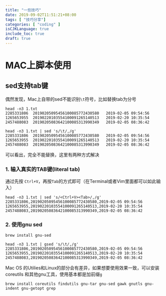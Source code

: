 ```yaml
---
title: "一些技巧"
date: 2019-09-02T11:51:21+08:00
tags: [ "技巧分享"]
categories: [ "coding" ]
isCJKLanguage: true
include_toc: true
draft: true
---
```


# MAC上脚本使用

## sed支持tab键

偶然发现，Mac上自带的sed不能识别```\t```符号，比如替换tab为分号

```shell
head -n3 1.txt
2285331806	20190205095456100085772430580	2019-02-05 09:54:56
1265653955	20190220103554100091265140513	2019-02-20 10:35:54
2457488083	20190205083642100085313990349	2019-02-05 08:36:42

head -n3 1.txt | sed 's/\t/,/g'
2285331806	20190205095456100085772430580	2019-02-05 09:54:56
1265653955	20190220103554100091265140513	2019-02-20 10:35:54
2457488083	20190205083642100085313990349	2019-02-05 08:36:42   
```

可以看出，完全不能替换，这里有两种方式解决

### 1. 输入真实的TAB键(literal tab)

通过先按 ```Ctrl+V```，再按```Tab```的方式即可（在Terminal或者Vim里面都可以如此输入）

```shell
head -n3 1.txt | sed 's/<Ctrl+V><Tab>/,/g'
2285331806,20190205095456100085772430580,2019-02-05 09:54:56
1265653955,20190220103554100091265140513,2019-02-20 10:35:54
2457488083,20190205083642100085313990349,2019-02-05 08:36:42
```

### 2. 使用gnu sed

```shell
brew install gnu-sed

head -n3 1.txt | gsed 's/\t/,/g'
2285331806,20190205095456100085772430580,2019-02-05 09:54:56
1265653955,20190220103554100091265140513,2019-02-20 10:35:54
2457488083,20190205083642100085313990349,2019-02-05 08:36:42
```

Mac OS 的Utilies和Linux的部分会有差异，如果想要使用效果一致，可以安装 coreutils 和其他gnu工具，使用基本都是加前缀```g```

```shell
brew install coreutils findutils gnu-tar gnu-sed gawk gnutls gnu-indent gnu-getopt grep
```